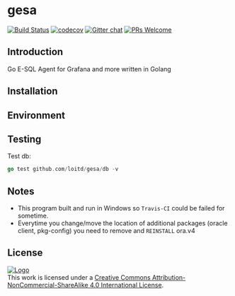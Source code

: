 # gesa 
[![Build Status](https://travis-ci.org/loitd/gesa.svg?branch=master)](https://travis-ci.org/loitd/gesa)
[![codecov](https://codecov.io/gh/loitd/gesa/branch/master/graph/badge.svg)](https://codecov.io/gh/loitd/gesa)
[![Gitter chat](https://badges.gitter.im/gitterHQ/gitter.png)](https://gitter.im/gesa-dev/Lobby#)
[![PRs Welcome](https://img.shields.io/badge/PRs-welcome-brightgreen.svg?style=flat-square)](https://github.com/loitd/gesa/pulls)
## Introduction
Go E-SQL Agent for Grafana and more written in Golang
## Installation
## Environment
## Testing
Test db:
```go
go test github.com/loitd/gesa/db -v
```
## Notes
* This program built and run in Windows so `Travis-CI` could be failed for sometime.
* Everytime you change/move the location of additional packages (oracle client, pkg-config) you need to remove and `REINSTALL` ora.v4
## License 
[![Logo](https://licensebuttons.net/l/by-nc-sa/4.0/88x31.png)](https://creativecommons.org/licenses/by-nc-sa/4.0/)  
This work is licensed under a [Creative Commons Attribution-NonCommercial-ShareAlike 4.0 International License](https://creativecommons.org/licenses/by-nc-sa/4.0/).  


